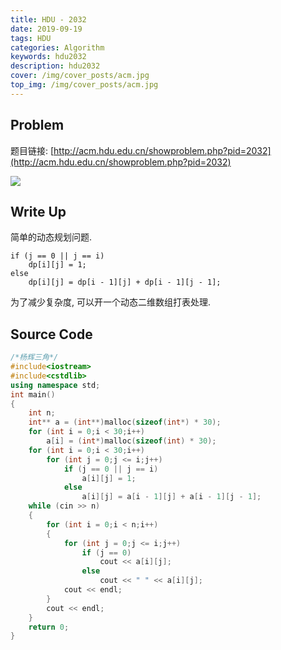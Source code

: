 ```yaml
---
title: HDU - 2032
date: 2019-09-19
tags: HDU
categories: Algorithm
keywords: hdu2032
description: hdu2032
cover: /img/cover_posts/acm.jpg
top_img: /img/cover_posts/acm.jpg
---
```

## Problem

题目链接: [http://acm.hdu.edu.cn/showproblem.php?pid=2032](http://acm.hdu.edu.cn/showproblem.php?pid=2032)

![](/img/img_posts/hdu2032.png)

## Write Up

简单的动态规划问题.
``` dp
if (j == 0 || j == i)
	dp[i][j] = 1;
else
	dp[i][j] = dp[i - 1][j] + dp[i - 1][j - 1];
```
为了减少复杂度, 可以开一个动态二维数组打表处理.

## Source Code

``` c++
/*杨辉三角*/
#include<iostream>
#include<cstdlib>
using namespace std;
int main()
{
	int n;
	int** a = (int**)malloc(sizeof(int*) * 30);
	for (int i = 0;i < 30;i++)
		a[i] = (int*)malloc(sizeof(int) * 30);
	for (int i = 0;i < 30;i++)
		for (int j = 0;j <= i;j++)
			if (j == 0 || j == i)
				a[i][j] = 1;
			else
				a[i][j] = a[i - 1][j] + a[i - 1][j - 1];
	while (cin >> n)
	{
		for (int i = 0;i < n;i++)
		{
			for (int j = 0;j <= i;j++)
				if (j == 0)
					cout << a[i][j];
				else
					cout << " " << a[i][j];
			cout << endl;
		}
		cout << endl;
	}
	return 0;
}
```
